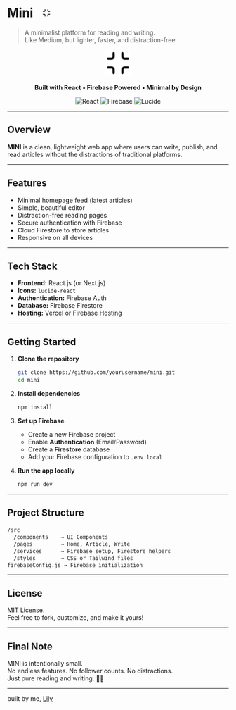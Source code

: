 # Mini &nbsp; <img src="https://raw.githubusercontent.com/lucide-icons/lucide/main/icons/minimize.svg" alt="Mini Logo" height="20" />

> A minimalist platform for reading and writing.  
> Like Medium, but lighter, faster, and distraction-free.

<p align="center">
  <img src="https://raw.githubusercontent.com/lucide-icons/lucide/main/icons/minimize.svg" width="60" alt="Mini Logo" />
</p>

<p align="center">
  <b>Built with React • Firebase Powered • Minimal by Design</b>
</p>

<p align="center">
  <img alt="React" src="https://img.shields.io/badge/React-20232A?style=for-the-badge&logo=react&logoColor=61DAFB"/>
  <img alt="Firebase" src="https://img.shields.io/badge/Firebase-ffca28?style=for-the-badge&logo=firebase&logoColor=white"/>
  <img alt="Lucide" src="https://img.shields.io/badge/Lucide_Icons-000000?style=for-the-badge&logo=lucide&logoColor=white"/>
</p>

---

## Overview
**MINI** is a clean, lightweight web app where users can write, publish, and read articles without the distractions of traditional platforms.

---

## Features
- Minimal homepage feed (latest articles)
- Simple, beautiful editor
- Distraction-free reading pages
- Secure authentication with Firebase
- Cloud Firestore to store articles
- Responsive on all devices

---

## Tech Stack
- **Frontend:** React.js (or Next.js)
- **Icons:** `lucide-react`
- **Authentication:** Firebase Auth
- **Database:** Firebase Firestore
- **Hosting:** Vercel or Firebase Hosting

---

## Getting Started

1. **Clone the repository**
   ```bash
   git clone https://github.com/yourusername/mini.git
   cd mini
   ```

2. **Install dependencies**
   ```bash
   npm install
   ```

3. **Set up Firebase**
   - Create a new Firebase project
   - Enable **Authentication** (Email/Password)
   - Create a **Firestore** database
   - Add your Firebase configuration to `.env.local`

4. **Run the app locally**
   ```bash
   npm run dev
   ```

---

## Project Structure
```
/src
  /components    → UI Components
  /pages         → Home, Article, Write
  /services      → Firebase setup, Firestore helpers
  /styles        → CSS or Tailwind files
firebaseConfig.js → Firebase initialization
```

---

## License
MIT License.  
Feel free to fork, customize, and make it yours!

---

## Final Note
MINI is intentionally small.  
No endless features. No follower counts. No distractions.  
Just pure reading and writing. ✍🏽

---

built by me, [Lily](https://github.com/lilianada)